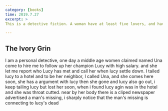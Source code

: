 ```yaml
---
category: [books]
time: 2019.7.27
excerpt: >
This is a detective fiction. A woman have at least five lovers, and have three lovers at the same time. One day, her lovers found each other and one of them was killed and also the witness dead one by one. Who is the murder and what happend to them, me, a smart detective will announce the results.

---
```


## The Ivory Grin ##
I am a personal detective, one day a middle age women claimed named Una come to hire me to follow up her champion Lucy with high salary. and she let me report who
Lucy has met and call her when lucy settle down. I tailed lucy to a hotel and to be her neighbor, I called Una, and she comes here soon, she has a 
argument with lucy then she gone and lucy also go out, i keep tailing lucy but lost her soon, when i found lucy agin was in the hotel and she was throat cutted.
near by her body there is a cliped newspaper advertised a man's missing, i sharply notice that the man's missing is connecting to lucy's dead
